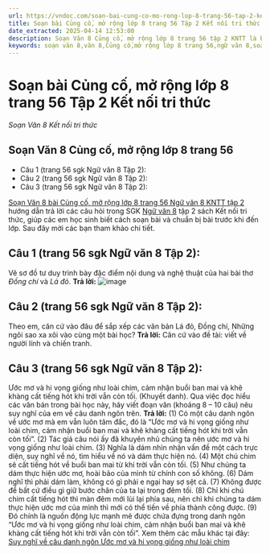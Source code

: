 ```yaml
---
url: https://vndoc.com/soan-bai-cung-co-mo-rong-lop-8-trang-56-tap-2-ket-noi-tri-thuc-317340
title: Soạn bài Củng cố, mở rộng lớp 8 trang 56 Tập 2 Kết nối tri thức - Soạn Văn 8 Kết nối tri thức - VnDoc.com
date_extracted: 2025-04-14 12:53:00
description: Soạn Văn 8 Củng cố, mở rộng lớp 8 trang 56 tập 2 KNTT là bài soạn bài mẫu thuộc chương trình Ngữ văn lớp 8 KNTT học kì 2. Mời các bạn cùng tham khảo bài soạn để chuẩn bị cho bài học sắp tới của mình.
keywords: soạn văn 8,văn 8,Củng cố,mở rộng lớp 8 trang 56,ngữ văn 8,soan van 8,soạn văn lớp 8,giải văn 8,soạn văn 8 tập 2,soạn văn 8 Củng cố,soạn văn 8 kết nối tri thức,văn 8 kntt,ngữ văn 8 kết nối tri thức,soạn bài Củng cố,mở rộng lớp 8 trang 56 lớp 8,soạn văn 8 kntt,văn 8 kết nối tri thức
---
```


# Soạn bài Củng cố, mở rộng lớp 8 trang 56 Tập 2 Kết nối tri thức
 _Soạn Văn 8 Kết nối tri thức_
## **Soạn Văn 8 Củng cố, mở rộng lớp 8 trang 56**
  * Câu 1 \(trang 56 sgk Ngữ văn 8 Tập 2\):
  * Câu 2 \(trang 56 sgk Ngữ văn 8 Tập 2\):
  * Câu 3 \(trang 56 sgk Ngữ văn 8 Tập 2\):

[Soạn Văn 8 bài Củng cố, mở rộng lớp 8 trang 56 Ngữ văn 8 KNTT tập 2](<https://vndoc.com/soan-bai-cung-co-mo-rong-lop-8-trang-56-tap-2-ket-noi-tri-thuc-317340>) hướng dẫn trả lời các câu hỏi trong SGK [Ngữ văn 8](<https://vndoc.com/ngu-van-8-ket-noi-tri-thuc>) tập 2 sách Kết nối tri thức, giúp các em học sinh biết cách soạn bài và chuẩn bị bài trước khi đến lớp. Sau đây mời các bạn tham khảo chi tiết.
## **Câu 1 \(trang 56 sgk Ngữ văn 8 Tập 2\):**
Vẽ sơ đồ tư duy trình bày đặc điểm nội dung và nghệ thuật của hai bài thơ _Đồng chí_ và _Lá đỏ_.
**Trả lời:**
![image](https://i.vdoc.vn/data/image/2024/03/22/cung-co-va-mo-rong-trang-56.png)
## **Câu 2 \(trang 56 sgk Ngữ văn 8 Tập 2\):**
Theo em, căn cứ vào đâu để sắp xếp các văn bản Lá đỏ, Đồng chí, Những ngôi sao xa xôi vào cùng một bài học?
**Trả lời:**
Căn cứ vào đề tài: viết về người lính và chiến tranh.
## **Câu 3 \(trang 56 sgk Ngữ văn 8 Tập 2\):**
Ước mơ và hi vọng giống như loài chim, cảm nhận buổi ban mai và khẽ khàng cất tiếng hót khi trời vẫn còn tối. \(Khuyết danh\). Qua việc đọc hiểu các văn bản trong bài học này, hãy viết đoạn văn \(khoảng 8 – 10 câu\) nêu suy nghĩ của em về câu danh ngôn trên.
**Trả lời:**
\(1\) Có một câu danh ngôn về ước mơ mà em vẫn luôn tâm đắc, đó là “Ước mơ và hi vọng giống như loài chim, cảm nhận buổi ban mai và khẽ khàng cất tiếng hót khi trời vẫn còn tối”. \(2\) Tác giả câu nói ấy đã khuyên nhủ chúng ta nên ước mơ và hi vọng giống như loài chim. \(3\) Nghĩa là dám nhìn nhận vấn đề một cách trực diện, suy nghĩ về nó, tìm hiểu về nó và dám thực hiện nó. \(4\) Một chú chim sẽ cất tiếng hót về buổi ban mai từ khi trời vẫn còn tối. \(5\) Như chúng ta dám thực hiện ước mơ, hoài bão của mình từ chính con số không. \(6\) Dám nghĩ thì phải dám làm, không có gì phải e ngại hay sợ sệt cả. \(7\) Không được để bất cứ điều gì giữ bước chân của ta lại trong đêm tối. \(8\) Chỉ khi chú chim cất tiếng hót thì màn đêm mới lùi lại phía sau, nên chỉ khi chúng ta dám thực hiện ước mơ của mình thì mới có thể tiến về phía thành công được. \(9\) Đó chính là nguồn động lực mạnh mẽ được chứa đựng trong danh ngôn “Ước mơ và hi vọng giống như loài chim, cảm nhận buổi ban mai và khẽ khàng cất tiếng hót khi trời vẫn còn tối”.
Xem thêm các mẫu khác tại đây: [Suy nghĩ về câu danh ngôn Ước mơ và hi vọng giống như loài chim](<https://vndoc.com/suy-nghi-ve-cau-danh-ngon-uoc-mo-va-hi-vong-giong-nhu-loai-chim-cam-nhan-buoi-ban-mai-va-khe-khang-cat-tieng-hot-khi-troi-van-con-toi-296839>)
